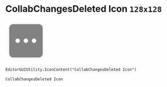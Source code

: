 # CollabChangesDeleted Icon `128x128`
<img src="/img/CollabChangesDeleted%20Icon.png" width=128 height=128>

``` CSharp
EditorGUIUtility.IconContent("CollabChangesDeleted Icon")
```
```
CollabChangesDeleted Icon
```
